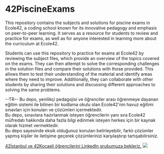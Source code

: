 # 42PiscineExams
This repository contains the subjects and solutions for piscine exams in Ecole42, a coding school known for its innovative pedagogy and emphasis on peer-to-peer learning. 
It serves as a resource for students to review and practice for exams, as well as for anyone interested in learning more about the curriculum at Ecole42.

Students can use this repository to practice for exams at Ecole42 by reviewing the subject files, which provide an overview of the topics covered on the exams. 
They can then attempt to solve the corresponding challenges in the solution files and compare their solutions with those provided. 
This allows them to test their understanding of the material and identify areas where they need to improve. 
Additionally, they can collaborate with other students by sharing their solutions and discussing different approaches to solving the same problems.  

--TR--
Bu depo, yenilikçi pedagojisi ve öğrenciler arası öğrenmeye dayanan eğitim sistemi ile bilinen bir kodlama okulu olan Ecole42'nin havuz eğitimi sınavları için konuları ve çözümleri içermektedir.  
Bu depo, sınavlara hazırlanmak isteyen öğrencilerin yanı sıra Ecole42 müfredatı hakkında daha fazla bilgi edinmek isteyen herkes için bir kaynak olarak hizmet vermektedir.  
Bu depo sayesinde eksik olduğunuz konuları belirleyebilir, farklı çözümler yapmış kişiler ile iletişime geçerek çözümlerinizi karşılaştırıp tartışabilirsiniz.  

[42İstanbul ve 42Kocaeli öğrencilerini LinkedIn grubumuza bekleriz.](https://www.linkedin.com/groups/9313681/
)
![](https://visitor-badge.glitch.me/badge?page_id=MertCatalkaya)
